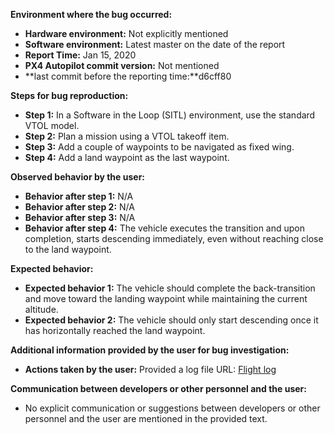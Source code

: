 **Environment where the bug occurred:**

- **Hardware environment:** Not explicitly mentioned
- **Software environment:** Latest master on the date of the report
- **Report Time:** Jan 15, 2020
- **PX4 Autopilot commit version:** Not mentioned
- **last commit before the reporting time:**d6cff80

**Steps for bug reproduction:**

- **Step 1:** In a Software in the Loop (SITL) environment, use the standard VTOL model.
- **Step 2:** Plan a mission using a VTOL takeoff item.
- **Step 3:** Add a couple of waypoints to be navigated as fixed wing.
- **Step 4:** Add a land waypoint as the last waypoint.

**Observed behavior by the user:**

- **Behavior after step 1:** N/A
- **Behavior after step 2:** N/A
- **Behavior after step 3:** N/A
- **Behavior after step 4:** The vehicle executes the transition and upon completion, starts descending immediately, even without reaching close to the land waypoint.

**Expected behavior:**

- **Expected behavior 1:** The vehicle should complete the back-transition and move toward the landing waypoint while maintaining the current altitude.
- **Expected behavior 2:** The vehicle should only start descending once it has horizontally reached the land waypoint.

**Additional information provided by the user for bug investigation:**

- **Actions taken by the user:** Provided a log file URL: [Flight log](https://logs.px4.io/plot_app?log=4769c91c-9c71-4db5-b98b-b580a3efa943)

**Communication between developers or other personnel and the user:**

- No explicit communication or suggestions between developers or other personnel and the user are mentioned in the provided text.
